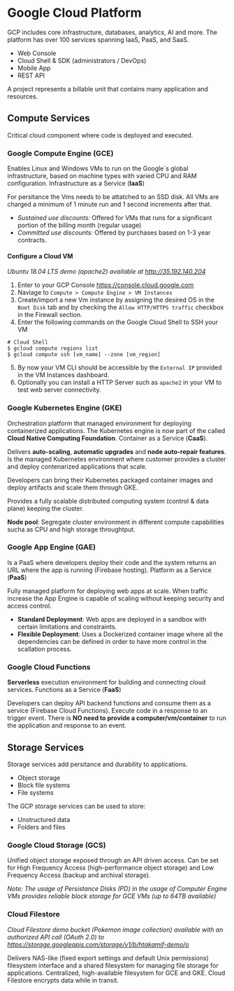 # Google Cloud Platform

GCP includes core infrastructure, databases, analytics, AI and more. The platform has over 100 services spanning IaaS, PaaS, and SaaS.

- Web Console
- Cloud Shell & SDK (administrators / DevOps)
- Mobile App
- REST API

A project represents a billable unit that contains many application and resources.

## Compute Services

Critical cloud component where code is deployed and executed.

### Google Compute Engine (GCE)

Enables Linux and Windows VMs to run on the Google´s global infrastructure, based on machine types with varied CPU and RAM configuration. Infrastructure as a Service (**IaaS**)

For persitance the Vms needs to be attatched to an SSD disk. All VMs are charged a minimum of 1 minute run and 1 second increments after that.

- _Sustained use discounts:_ Offered for VMs that runs for a significant portion of the billing month (regular usage)
- _Committed use discounts:_ Offered by purchases based on 1-3 year contracts.

#### Configure a Cloud VM

_Ubuntu 18.04 LTS demo (apache2) available at http://35.192.140.204_

1. Enter to your GCP Console https://console.cloud.google.com
2. Naviage to `Compute > Compute Engine > VM Instances`
3. Create/import a new Vm instance by assigning the desired OS in the `Boot Disk` tab and by checking the `Allow HTTP/HTTPS traffic` checkbox in the Firewall section.
4. Enter the following commands on the Google Cloud Shell to SSH your VM

```
# Cloud Shell
$ gcloud compute regions list
$ gcloud compute ssh [vm_name] --zone [vm_region]
```

5. By now your VM CLI should be accessible by the `External IP` provided in the VM Instances dashboard.
6. Optionally you can install a HTTP Server such as `apache2` in your VM to test web server connectivity.

### Google Kubernetes Engine (GKE)

Orchestration platform that managed environment for deploying containerized applications. The Kubernetes engine is now part of the called **Cloud Native Computing Foundation**. Container as a Service (**CaaS**).

Delivers **auto-scaling**, **automatic upgrades** and **node auto-repair features**. Is the managed Kubernetes environment where customer provides a cluster and deploy contenarized applications that scale.

Developers can bring their Kubernetes packaged container images and deploy artifacts and scale them through GKE.

Provides a fully scalable distributed computing system (control & data plane) keeping the cluster.

**Node pool**: Segregate cluster environment in different compute capabilities sucha as CPU and high storage throughtput.

### Google App Engine (GAE)

Is a PaaS where developers deploy their code and the system returns an URL where the app is running (Firebase hosting). Platform as a Service (**PaaS**)

Fully managed platform for deploying web apps at scale. When traffic increase the App Engine is capable of scaling without keeping security and access control.

- **Standard Deployment**: Web apps are deployed in a sandbox with certain limitations and constraints.
- **Flexible Deployment**: Uses a Dockerized container image where all the dependencies can be defined in order to have more control in the scallation process.

### Google Cloud Functions

**Serverless** execution environment for building and connecting cloud services. Functions as a Service (**FaaS**)

Developers can deploy API backend functions and consume them as a service (Firebase Cloud Functions). Execute code in a response to an trigger event. There is **NO need to provide a computer/vm/container** to run the application and response to an event.

## Storage Services

Storage services add persitance and durability to applications.

- Object storage
- Block file systems
- File systems

The GCP storage services can be used to store:

- Unstructured data
- Folders and files

### Google Cloud Storage (GCS)

Unified object storage exposed through an API driven access. Can be set for High Frequency Access (high-performance object storage) and Low Frequency Access (backup and archival storage).

_Note: The usage of Persistance Disks (PD) in the usage of Computer Engine VMs provides reliable block storage for GCE VMs (up to 64TB available)_

### Cloud Filestore

_Cloud Filestore demo bucket (Pokemon image collection) available with an authorized API call (OAuth 2.0) to https://storage.googleapis.com/storage/v1/b/htakamif-demo/o_

Delivers NAS-like (fixed export settings and default Unix permissions) filesystem interface and a shared filesystem for managing file storage for applications. Centralized, high-available filesystem for GCE and GKE. Cloud Filestore encrypts data while in transit.
